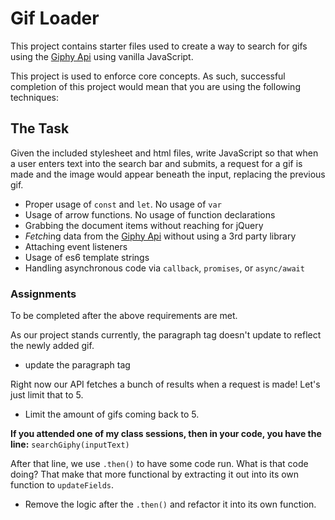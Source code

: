 # Gif Loader

This project contains starter files used to create a way to search for gifs using the [Giphy Api](https://developers.giphy.com/docs#operation--gifs-search-get) using vanilla JavaScript.

This project is used to enforce core concepts.  As such, successful completion of this project would mean that you are using the following techniques:

## The Task

Given the included stylesheet and html files, write JavaScript so that when a user enters text into the search bar and submits,
 a request for a gif is made and the image would appear beneath the input, replacing the previous gif.

* Proper usage of `const` and `let`. No usage of `var`
* Usage of arrow functions.  No usage of function declarations
* Grabbing the document items without reaching for jQuery
* *Fetch*ing data from the [Giphy Api](https://developers.giphy.com/docs#operation--gifs-search-get) without using a 3rd party library
* Attaching event listeners
* Usage of es6 template strings
* Handling asynchronous code via `callback`, `promises`, or `async/await`

### Assignments

To be completed after the above requirements are met.

As our project stands currently, the paragraph tag doesn't update to reflect the newly added gif.
* update the paragraph tag

Right now our API fetches a bunch of results when a request is made! Let's just limit that to 5.
* Limit the amount of gifs coming back to 5.

**If you attended one of my class sessions, then in your code, you have the line:**
 `searchGiphy(inputText)`

 After that line, we use `.then()` to have some code run.  What is that code doing? That make that more functional by extracting it out into its own function to `updateFields`.
* Remove the logic after the `.then()` and refactor it into its own function.